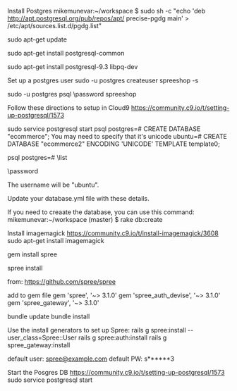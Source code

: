 Install Postgres
mikemunevar:~/workspace $ sudo sh -c "echo 'deb http://apt.postgresql.org/pub/repos/apt/ precise-pgdg main' > /etc/apt/sources.list.d/pgdg.list"




sudo apt-get update


sudo apt-get install postgresql-common

sudo apt-get install postgresql-9.3 libpq-dev

Set up a postgres user
sudo -u postgres createuser spreeshop -s

sudo -u postgres psql
\password spreeshop
<enter password>


Follow these directions to setup in Cloud9
https://community.c9.io/t/setting-up-postgresql/1573

sudo service postgresql start
psql
postgres=# CREATE DATABASE "ecommerce";
You may need to specify that it's unicode
ubuntu=# CREATE DATABASE "ecommerce2" ENCODING 'UNICODE' TEMPLATE template0;

psql
postgres=# \list

\password
<enter password>

The username will be "ubuntu".


Update your database.yml file with these details.

If you need to creaate the database, you can use this command:
mikemunevar:~/workspace (master) $ rake db:create



Install imagemagick  https://community.c9.io/t/install-imagemagick/3608
sudo apt-get install imagemagick

gem install spree

spree install

from:
https://github.com/spree/spree

add to gem file
gem 'spree', '~> 3.1.0'
gem 'spree_auth_devise', '~> 3.1.0'
gem 'spree_gateway', '~> 3.1.0'

bundle update
bundle install



Use the install generators to set up Spree:
rails g spree:install --user_class=Spree::User
rails g spree:auth:install
rails g spree_gateway:install

default user: spree@example.com
default PW: s******3


Start the Posgres DB  https://community.c9.io/t/setting-up-postgresql/1573
sudo service postgresql start

